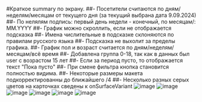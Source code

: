 #Краткое summary по экрану.
##- Посетители считаются по дням/неделям/месяцам от текущего дня (за текущий выбрана дата 9.09.2024)
##- По нелялям подпись: первый день недели - конечный, по месяцам/: MM.YYYY
##- График можно скроллить, если не отображается подсказка
##- Имена числительные в подсказке склоняются по правилам русского языка
##- Подсказка не выхолит за пределы графика.
##- График пол и возраст считается по дням/неделям/месяцам/всё время
##- Добавлена группа 0-18, так как в данных был user с возрастом 15 лет
##- Если за период пусто, то отображается текст "Пока пусто"
##- При смене фильтра кнопка становится полностью видима.
##- Некоторые размеры макета подкорректированны до ближайшего /4
##- Несколько разных серых цветов на карточках сведены к onSurfaceVariant
![image](https://github.com/user-attachments/assets/bf60d10d-ec3b-4225-bdeb-88009d6eaf8b)
![image](https://github.com/user-attachments/assets/14783fde-6552-42a5-961f-f11c7de77664)
![image](https://github.com/user-attachments/assets/ea0aeb95-2d75-4bf7-ad74-9ef3dcdf7a7c)
![image](https://github.com/user-attachments/assets/5e31d38f-5c76-41f8-8a97-96ee9476f455)
![image](https://github.com/user-attachments/assets/7e529ea2-1416-452f-a440-a5f992353470)
![image](https://github.com/user-attachments/assets/eaad2df9-6ef4-48fd-8269-eae3375f8e7c)



